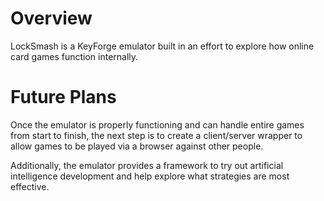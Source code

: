 # Overview
LockSmash is a KeyForge emulator built in an effort to explore how online card games function internally.

# Future Plans
Once the emulator is properly functioning and can handle entire games from start to finish, the next step is to
create a client/server wrapper to allow games to be played via a browser against other people.

Additionally, the emulator provides a framework to try out artificial intelligence development and help explore
what strategies are most effective.